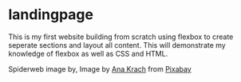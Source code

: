 # landingpage
This is my first website building from scratch using flexbox to create seperate sections and layout all content. This will demonstrate my knowledge of flexbox as well as CSS and HTML. 

Spiderweb image by, Image by <a href="https://pixabay.com/users/ottawagraphics-3815775/?utm_source=link-attribution&amp;utm_medium=referral&amp;utm_campaign=image&amp;utm_content=6916188">Ana Krach</a> from <a href="https://pixabay.com//?utm_source=link-attribution&amp;utm_medium=referral&amp;utm_campaign=image&amp;utm_content=6916188">Pixabay</a>